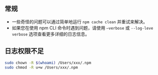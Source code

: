 ## 常规

- 一些奇怪的问题可以通过简单地运行 `npm cache clean` 并重试来解决。
- 如果您在使用 npm CLI 命令时遇到问题，请使用 `—verbose` 或 `--log-leve verbose` 选项查看更多详细的日志信息。

## 日志权限不足
```bash
sudo chown -R $(whoami) /Users/xxx/.npm
sudo chmod -R u+w /Users/xxx/.npm